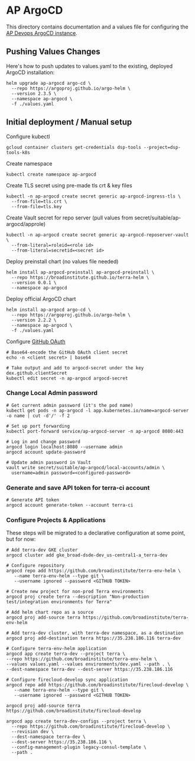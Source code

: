 # AP ArgoCD

This directory contains documentation and a values file for configuring the [AP Devops ArgoCD instance](https://ap-argocd.dsp-devops.broadinstitute.org/applications).

## Pushing Values Changes

Here's how to push updates to values.yaml to the existing, deployed ArgoCD installation:

    helm upgrade ap-argocd argo-cd \
      --repo https://argoproj.github.io/argo-helm \
      --version 2.3.5 \
      --namespace ap-argocd \
      -f ./values.yaml

## Initial deployment / Manual setup

Configure kubectl

    gcloud container clusters get-credentials dsp-tools --project=dsp-tools-k8s

Create namespace

    kubectl create namespace ap-argocd

Create TLS secret using pre-made tls crt & key files

    kubectl -n ap-argocd create secret generic ap-argocd-ingress-tls \
      --from-file=tls.crt \
      --from-file=tls.key

Create Vault secret for repo server (pull values from secret/suitable/ap-argocd/approle)

    kubectl -n ap-argocd create secret generic ap-argocd-reposerver-vault \
      --from-literal=roleid=<role id>
      --from-literal=secretid=<secret id>

Deploy preinstall chart (no values file needed)

    helm install ap-argocd-preinstall ap-argocd-preinstall \
      --repo https://broadinstitute.github.io/terra-helm \
      --version 0.0.1 \
      --namespace ap-argocd

Deploy official ArgoCD chart

    helm install ap-argocd argo-cd \
      --repo https://argoproj.github.io/argo-helm \
      --version 2.2.2 \
      --namespace ap-argocd \
      -f ./values.yaml

Configure [GitHub OAuth](https://argoproj.github.io/argo-cd/operator-manual/user-management/#dex)

    # Base64-encode the GitHub OAuth client secret
    echo -n <client secret> | base64

    # Take output and add to argocd-secret under the key dex.github.clientSecret
    kubectl edit secret -n ap-argocd argocd-secret

### Change Local Admin password

    # Get current admin password (it's the pod name)
    kubectl get pods -n ap-argocd -l app.kubernetes.io/name=argocd-server -o name | cut -d'/' -f 2

    # Set up port forwarding
    kubectl port-forward service/ap-argocd-server -n ap-argocd 8080:443

    # Log in and change password
    argocd login localhost:8080 --username admin
    argocd account update-password

    # Update admin password in Vault
    vault write secret/suitable/ap-argocd/local-accounts/admin \
      username=admin password=<configured-password>

### Generate and save API token for terra-ci account

    # Generate API token
    argocd account generate-token --account terra-ci

### Configure Projects & Applications

These steps will be migrated to a declarative configuration at some point, but for now:

    # Add terra-dev GKE cluster
    argocd cluster add gke_broad-dsde-dev_us-central1-a_terra-dev

    # Configure repository
    argocd repo add https://github.com/broadinstitute/terra-env-helm \
       --name terra-env-helm --type git \
       --username ignored --password <GITHUB TOKEN>

    # Create new project for non-prod Terra environments
    argocd proj create terra --description "Non-production test/integration environments for Terra"

    # Add helm chart repo as a source
    argocd proj add-source terra https://github.com/broadinstitute/terra-env-helm

    # Add terra-dev cluster, with terra-dev namespace, as a destination
    argocd proj add-destination terra https://35.238.186.116 terra-dev

    # Configure terra-env-helm application
    argocd app create terra-dev --project terra \
    --repo https://github.com/broadinstitute/terra-env-helm \
    --values values.yaml --values environments/dev.yaml --path . \
    --dest-namespace terra-dev --dest-server https://35.238.186.116

    # Configure firecloud-develop sync application
    argocd repo add https://github.com/broadinstitute/firecloud-develop \
       --name terra-env-helm --type git \
       --username ignored --password <GITHUB TOKEN>

    argocd proj add-source terra https://github.com/broadinstitute/firecloud-develop

    argocd app create terra-dev-configs --project terra \
      --repo https://github.com/broadinstitute/firecloud-develop \
      --revision dev \
      --dest-namespace terra-dev \
      --dest-server https://35.238.186.116 \
      --config-management-plugin legacy-consul-template \
      --path .
